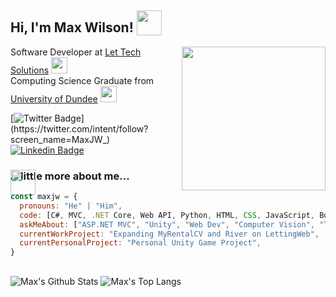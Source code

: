 <h2> Hi, I'm Max Wilson! <img src="https://media.giphy.com/media/lRLzrbhmh5pFf4jOga/giphy.gif" height="40" style="vertical-align: text-bottom;"></h2>
<img align='right' src="https://media.giphy.com/media/Yo83NpwkA17J1Jkkdk/giphy.gif" width="230">
<p>Software Developer at <a href="https://www.lettechsolutions.com/">Let Tech Solutions</a> <img src="https://www.maxwilson.co.uk/assets/icon-images/LT.png" width="26"></br>Computing Science Graduate from <a href="https://www.dundee.ac.uk/">University of Dundee</a> <img src="https://media.giphy.com/media/pb5vjcqyjlLTFP0sxD/giphy.gif" height="26"></p>

[![Twitter Badge](https://img.shields.io/badge/-@MaxJW__-1ca0f1?style=flat-square&labelColor=1ca0f1&logo=twitter&logoColor=white&link=https://twitter.com/intent/follow?screen_name=MaxJW_)](https://twitter.com/intent/follow?screen_name=MaxJW_) [![Linkedin Badge](https://img.shields.io/badge/-maxjwilson-blue?style=flat-square&logo=Linkedin&logoColor=white&link=https://www.linkedin.com/in/maxjwilson-1/)](https://www.linkedin.com/in/maxjwilson-1/)

### <img src="https://media.giphy.com/media/hQd1EyvVrfxu012N4P/giphy.gif" height="40" style="position: absolute;"> A little more about me...
```javascript
const maxjw = {
  pronouns: "He" | "Him",
  code: [C#, MVC, .NET Core, Web API, Python, HTML, CSS, JavaScript, Bootstrap, jQuery, SQL Server, AWS],
  askMeAbout: ["ASP.NET MVC", "Unity", "Web Dev", "Computer Vision", "Technology"],
  currentWorkProject: "Expanding MyRentalCV and River on LettingWeb",
  currentPersonalProject: "Personal Unity Game Project",
}
```

##
![Max's Github Stats](https://github-readme-stats.vercel.app/api?username=MaxJW&show_icons=true&hide=issues)
![Max's Top Langs](https://github-readme-stats.vercel.app/api/top-langs/?username=MaxJW&layout=compact)
